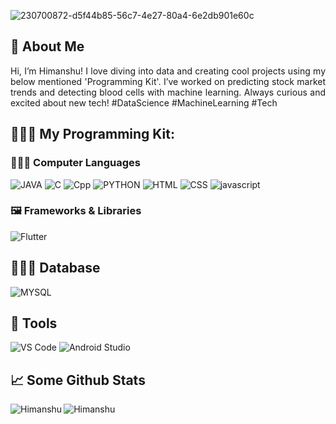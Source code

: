 ![230700872-d5f44b85-56c7-4e27-80a4-6e2db901e60c](https://github.com/Himanshu300703/Himanshu300703/assets/91286198/874b406a-2839-4db2-aed2-b7917bfb1c5c)

<h2 align="left">🌟 About Me</h2>

<p align="justify">Hi, I’m Himanshu! I love diving into data and creating cool projects using my below mentioned 'Programming Kit'. I’ve worked on predicting stock market trends and detecting blood cells with machine learning. Always curious and excited about new tech! #DataScience #MachineLearning #Tech</p>  

## 👨🏻‍💻 My Programming Kit:

### 👨🏻‍💻 Computer Languages

<p>
  <img alt="JAVA" src="https://img.shields.io/badge/Java-ED8B00?style=for-the-badge&logo=openjdk&logoColor=white" />
  <img alt="C" src="https://img.shields.io/badge/C-00599C?style=for-the-badge&logo=c&logoColor=white" />
  <img alt="Cpp" src="https://img.shields.io/badge/C%2B%2B-00599C?style=for-the-badge&logo=c%2B%2B&logoColor=white" />
  <img alt="PYTHON" src="https://img.shields.io/badge/python-3670A0?style=for-the-badge&logo=python&logoColor=ffdd54" />
  <img alt="HTML" src="https://img.shields.io/badge/html5-%23E34F26.svg?style=for-the-badge&logo=html5&logoColor=white" />
  <img alt="CSS" src="https://img.shields.io/badge/css3-%231572B6.svg?style=for-the-badge&logo=css3&logoColor=white" />
  <img alt="javascript" src="https://img.shields.io/badge/javascript-%23E5A00D.svg?style=for-the-badge&logo=javascript&logoColor=white" />
  
</p>

### 🖼 Frameworks & Libraries

<p>
  
  <img alt="Flutter" src="https://img.shields.io/badge/Flutter-%2302569B.svg?style=for-the-badge&logo=Flutter&logoColor=white" />
</p>

## 👨🏻‍💻 Database

<p>
  <img alt="MYSQL" src="https://img.shields.io/badge/mysql-%2300f.svg?style=for-the-badge&logo=mysql&logoColor=white" />
</p>

## 🌸 Tools

<p>
  <img alt="VS Code" src="https://img.shields.io/badge/VS%20Code-0078d7.svg?style=for-the-badge&logo=visual-studio-code&logoColor=white" />
  <img alt="Android Studio" src="https://img.shields.io/badge/Android%20Studio-3DDC84.svg?style=for-the-badge&logo=android-studio&logoColor=white" />
</p>

## 📈 Some Github Stats

<p><img align="left" src="https://github-readme-stats.vercel.app/api/top-langs?username=Himanshu300703&show_icons=true&locale=en&layout=compact" alt="Himanshu" /></p>
<p><img align="center" src="https://github-readme-streak-stats.herokuapp.com/?user=Himanshu300703&" alt="Himanshu" /></p>




 


</p>

<!--
**kriti-banka/kriti-banka** is a ✨ _special_ ✨ repository because its `README.md` (this file) appears on your GitHub profile.

Here are some ideas to get you started:

- 🔭 I’m currently working on ...
- 🌱 I’m currently learning ...
- 👯 I’m looking to collaborate on ...
- 🤔 I’m looking for help with ...
- 💬 Ask me about ...
- 📫 How to reach me: ...
- 😄 Pronouns: ...
- ⚡ Fun fact: ...
-->
